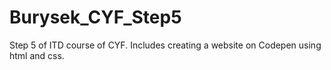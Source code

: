# Burysek_CYF_Step5
Step 5 of ITD course of CYF. Includes creating a website on Codepen using html and css.
